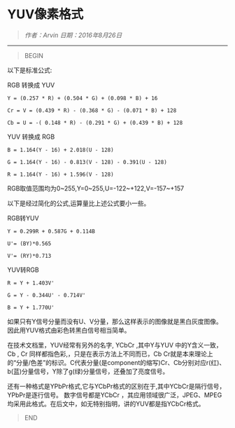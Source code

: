 # YUV像素格式

> *作者：Arvin 日期：2016年8月26日*

---------------------------------

>BEGIN

以下是标准公式:

RGB 转换成 YUV

    Y = (0.257 * R) + (0.504 * G) + (0.098 * B) + 16

    Cr = V = (0.439 * R) - (0.368 * G) - (0.071 * B) + 128

    Cb = U = -( 0.148 * R) - (0.291 * G) + (0.439 * B) + 128

YUV 转换成 RGB

    B = 1.164(Y - 16) + 2.018(U - 128)

    G = 1.164(Y - 16) - 0.813(V - 128) - 0.391(U - 128)

    R = 1.164(Y - 16) + 1.596(V - 128)

RGB取值范围均为0~255,Y=0~255,U=-122~+122,V=-157~+157

以下是经过简化的公式,运算量比上述公式要小一些。

RGB转YUV

    Y = 0.299R + 0.587G + 0.114B

    U'= (BY)*0.565

    V'= (RY)*0.713

YUV转RGB

    R = Y + 1.403V'

    G = Y - 0.344U' - 0.714V'

    B = Y + 1.770U'

如果只有Y信号分量而没有U、V分量，那么这样表示的图像就是黑白灰度图像。因此用YUV格式由彩色转黑白信号相当简单。 

在技术文档里，YUV经常有另外的名字, YCbCr ,其中Y与YUV 中的Y含义一致，Cb , Cr 同样都指色彩,，只是在表示方法上不同而已，Cb Cr就是本来理论上的“分量/色差”的标识。C代表分量(是component的缩写)Cr、Cb分别对应r(红)、b(蓝)分量信号，Y除了g(绿)分量信号，还叠加了亮度信号。

还有一种格式是YPbPr格式,它与YCbPr格式的区别在于,其中YCbCr是隔行信号，YPbPr是逐行信号。
数字信号都是YCbCr ，其应用领域很广泛，JPEG、MPEG均采用此格式。在后文中，如无特别指明，讲的YUV都是指YCbCr格式。

>END

